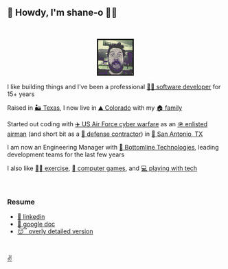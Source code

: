 ## 👋 Howdy, I'm shane-o 🧔‍♂️ 

<br />
<p align="center" >
  <a href="shaneo.jpg">
    <img width="80" height="80" border="3" src="shaneo.jpg">
  </a>
</p>

I like building things and I've been a professional [👨‍💻 software developer](resume.md) for 15+ years

Raised in [🏜 Texas](https://www.google.com/search?tbm=isch&as_q=austin+texas), I now live in [⛰ Colorado](https://www.google.com/search?tbm=isch&as_q=castle+rock+colorado) with my [🏠 family](https://oharaspace.com)

Started out coding with [✈️ US Air Force cyber warfare](https://www.google.com/search?tbm=isch&as_q=air+force+cyber+warfare) as an [🪖 enlisted airman](https://www.google.com/search?tbm=isch&as_q=air+force+basic+training) (and short bit as a [👔 defense contractor](https://www.boozallen.com/expertise/cybersecurity.html)) in [🌮 San Antonio, TX](https://www.google.com/search?tbm=isch&as_q=san+antonio+tx)

I am now an Engineering Manager with [💸 Bottomline Technologies](https://www.bottomline.com/us/businesses/ap-automation/invoice-automation), leading development teams for the last few years

I also like [🏃‍♂️ exercise](https://hrcaonline.org/classes-camps-activities/sports-fitness/race-series/race-events), [👾 computer games](https://www.minecraft.net/en-us/store/minecraft-java-edition), and [💻 playing with tech](https://replit.com/@shaneooo)

<br />

### Resume 
* [🔗 linkedin](https://www.linkedin.com/in/shanerohara)
* [📄 google doc](https://docs.google.com/document/d/1fDbK2gnlTWz5dlmTktv3T_4sgdD1KvS4GsnlFvvDY_Q/) 
* [😴 overly detailed version](resume.md) 


<br />

[✌️](https://github.com/zjaneo/shane.oharaspace.com)